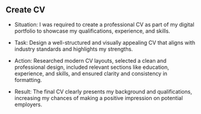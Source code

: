 ##  Create CV 

* Situation:
  I was required to create a professional CV as part of my digital portfolio 
  to showcase my qualifications, experience, and skills.

* Task:
  Design a well-structured and visually appealing CV 
  that aligns with industry standards and highlights my strengths.

* Action:
  Researched modern CV layouts, selected a clean and professional design, 
  included relevant sections like education, experience, and skills, 
  and ensured clarity and consistency in formatting.

* Result:
  The final CV clearly presents my background and qualifications, 
  increasing my chances of making a positive impression on potential employers.

